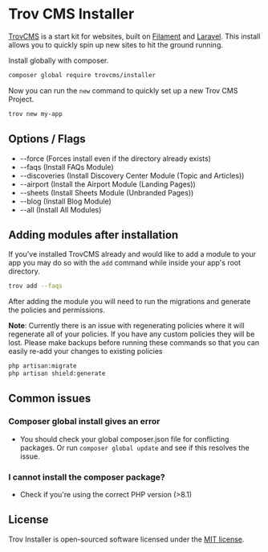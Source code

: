 # Trov CMS Installer

[TrovCMS](https://github.com/TrovCMS/trov) is a start kit for websites, built on [Filament](https://filamentphp.com) and [Laravel](https://laravel.com). This install allows you to quickly spin up new sites to hit the ground running.

Install globally with composer.

```bash
composer global require trovcms/installer
```

Now you can run the `new` command to quickly set up a new Trov CMS Project.

```bash
trov new my-app
```

## Options / Flags

* --force (Forces install even if the directory already exists)
* --faqs (Install FAQs Module)
* --discoveries (Install Discovery Center Module (Topic and Articles))
* --airport (Install the Airport Module (Landing Pages))
* --sheets (Install Sheets Module (Unbranded Pages))
* --blog (Install Blog Module)
* --all (Install All Modules)

## Adding modules after installation

If you've installed TrovCMS already and would like to add a module to your app you may do so with the `add` command while inside your app's root directory.

```bash
trov add --faqs
```

After adding the module you will need to run the migrations and generate the policies and permissions.

**Note**: Currently there is an issue with regenerating policies where it will regenerate all of your policies. If you have any custom policies they will be lost. Please make backups before running these commands so that you can easily re-add your changes to existing policies

```bash
php artisan:migrate
php artisan shield:generate
```

## Common issues

### Composer global install gives an error

- You should check your global composer.json file for conflicting packages. Or run `composer global update` and see if this resolves the issue.

### I cannot install the composer package?

- Check if you're using the correct PHP version (>8.1)

## License

Trov Installer is open-sourced software licensed under the [MIT license](LICENSE.md).
